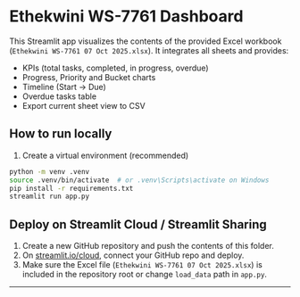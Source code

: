 # Ethekwini WS-7761 Dashboard

This Streamlit app visualizes the contents of the provided Excel workbook (`Ethekwini WS-7761 07 Oct 2025.xlsx`). It integrates all sheets and provides:

- KPIs (total tasks, completed, in progress, overdue)
- Progress, Priority and Bucket charts
- Timeline (Start -> Due)
- Overdue tasks table
- Export current sheet view to CSV

## How to run locally

1. Create a virtual environment (recommended)
```bash
python -m venv .venv
source .venv/bin/activate  # or .venv\Scripts\activate on Windows
pip install -r requirements.txt
streamlit run app.py
```

## Deploy on Streamlit Cloud / Streamlit Sharing

1. Create a new GitHub repository and push the contents of this folder.
2. On [streamlit.io/cloud](https://streamlit.io/cloud), connect your GitHub repo and deploy.
3. Make sure the Excel file (`Ethekwini WS-7761 07 Oct 2025.xlsx`) is included in the repository root or change `load_data` path in `app.py`.

---